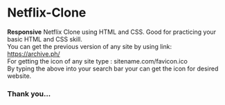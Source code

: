 # Netflix-Clone
<b>Responsive</b> Netflix Clone using HTML and CSS. Good for practicing your basic HTML and CSS skill. <br>
You can get the previous version of any site by using link: https://archive.ph/ <br>
For getting the icon of any site type : sitename.com/favicon.ico <br>
By typing the above into your search bar your can get the icon for desired website.


<h3>Thank you...</h3>
